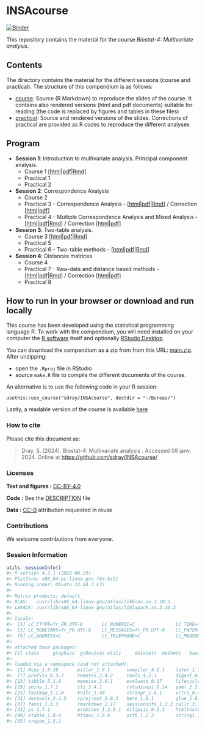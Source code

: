 
<!-- README.md is generated from README.Rmd. Please edit that file -->

# INSAcourse

[![Binder](https://mybinder.org/badge_logo.svg)](https://mybinder.org/v2/gh/sdray/INSAcourse/main?urlpath=rstudio)

This repository contains the material for the course *Biostat-4:
Multivariate analysis*.

## Contents

The directory contains the material for the different sessions (course
and practical). The structure of this compendium is as follows:

- [course](course): Source (R Markdown) to reproduce the slides of the
  course. It contains also rendered versions (html and pdf documents)
  suitable for reading (the code is replaced by figures and tables in
  these files)
- [practical](practical): Source and rendered versions of the slides.
  Corrections of practical are provided as R codes to reproduce the
  different analyses

## Program

- **Session 1**: Introduction to multivariate analysis. Principal
  component analysis.
  - Course 1
    \[[html](course/session1/session1.html)\|[pdf](course/session1/session1.pdf)\|[Rmd](course/session1/session1.Rmd)\]
  - Practical 1
  - Practical 2
- **Session 2**: Correspondence Analysis
  - Course 2
  - Practical 3 - Correspondence Analysis -
    \[[html](practical/session3/session3.html)\|[pdf](practical/session3/session3.pdf)\|[Rmd](practical/session3/session3.Rmd)\]
    / Correction
    \[[html](practical/session3/session3-corrected.html)\|[pdf](practical/session3/session3-corrected.pdf)\]
  - Practical 4 - Multiple Correspondence Analysis and Mixed Analysis -
    \[[html](practical/session4/session4.html)\|[pdf](practical/session4/session4.pdf)\|[Rmd](practical/session4/session4.Rmd)\]
    / Correction
    \[[html](practical/session4/session4-corrected.html)\|[pdf](practical/session4/session4-corrected.pdf)\]
- **Session 3**: Two-table analysis.
  - Course 3
    \[[html](course/session3/session3.html)\|[pdf](course/session3/session3.pdf)\|[Rmd](course/session3/session3.Rmd)\]
  - Practical 5
  - Practical 6 - Two-table methods -
    \[[html](practical/session6/session6.html)\|[pdf](practical/session6/session6.pdf)\|[Rmd](practical/session6/session6.Rmd)\]
- **Session 4**: Distances matrices
  - Course 4
  - Practical 7 - Raw-data and distance based methods -
    \[[html](practical/session7/session7.html)\|[pdf](practical/session7/session7.pdf)\|[Rmd](practical/session7/session7.Rmd)\]
    / Correction
    \[[html](practical/session7/session7-corrected.html)\|[pdf](practical/session7/session7-corrected.pdf)\]
  - Practical 8

## How to run in your browser or download and run locally

This course has been developed using the statistical programming
language R. To work with the compendium, you will need installed on your
computer the [R software](https://cloud.r-project.org/) itself and
optionally [RStudio
Desktop](https://rstudio.com/products/rstudio/download/).

You can download the compendium as a zip from from this URL:
[main.zip](https://github.com/sdray/INSAcourse/archive/refs/heads/main.zip).
After unzipping:

- open the `.Rproj` file in RStudio
- source `make.R` file to compile the different documents of the course.

An alternative is to use the following code in your R session:

`usethis::use_course("sdray/INSAcourse", destdir = "~/Bureau/")`

Lastly, a readable version of the course is available
[here](http://sdray.github.io/INSAcourse/)

### How to cite

Please cite this document as:

> Dray, S. (2024). Biostat-4: Multivariate analysis . Accessed 08 janv.
> 2024. Online at <https://github.com/sdray/INSAcourse/>

### Licenses

**Text and figures :**
[CC-BY-4.0](http://creativecommons.org/licenses/by/4.0/)

**Code :** See the [DESCRIPTION](DESCRIPTION) file

**Data :** [CC-0](http://creativecommons.org/publicdomain/zero/1.0/)
attribution requested in reuse

### Contributions

We welcome contributions from everyone.

### Session Information

``` r
utils::sessionInfo()
#> R version 4.2.1 (2022-06-23)
#> Platform: x86_64-pc-linux-gnu (64-bit)
#> Running under: Ubuntu 22.04.3 LTS
#> 
#> Matrix products: default
#> BLAS:   /usr/lib/x86_64-linux-gnu/atlas/libblas.so.3.10.3
#> LAPACK: /usr/lib/x86_64-linux-gnu/atlas/liblapack.so.3.10.3
#> 
#> locale:
#>  [1] LC_CTYPE=fr_FR.UTF-8       LC_NUMERIC=C               LC_TIME=fr_FR.UTF-8        LC_COLLATE=fr_FR.UTF-8    
#>  [5] LC_MONETARY=fr_FR.UTF-8    LC_MESSAGES=fr_FR.UTF-8    LC_PAPER=fr_FR.UTF-8       LC_NAME=C                 
#>  [9] LC_ADDRESS=C               LC_TELEPHONE=C             LC_MEASUREMENT=fr_FR.UTF-8 LC_IDENTIFICATION=C       
#> 
#> attached base packages:
#> [1] stats     graphics  grDevices utils     datasets  methods   base     
#> 
#> loaded via a namespace (and not attached):
#>  [1] Rcpp_1.0.10       pillar_1.8.1      compiler_4.2.1    later_1.3.0       urlchecker_1.0.1  prettyunits_1.1.1
#>  [7] profvis_0.3.7     remotes_2.4.2     tools_4.2.1       digest_0.6.29     pkgbuild_1.3.1    pkgload_1.3.0    
#> [13] tibble_3.1.8      memoise_2.0.1     evaluate_0.17     lifecycle_1.0.3   pkgconfig_2.0.3   rlang_1.0.6      
#> [19] shiny_1.7.2       cli_3.4.1         rstudioapi_0.14   yaml_2.3.5        pagedown_0.19     xfun_0.33        
#> [25] fastmap_1.1.0     knitr_1.40        stringr_1.4.1     vctrs_0.4.2       fs_1.5.2          htmlwidgets_1.5.4
#> [31] devtools_2.4.5    rprojroot_2.0.3   here_1.0.1        glue_1.6.2        R6_2.5.1          processx_3.7.0   
#> [37] fansi_1.0.3       rmarkdown_2.17    sessioninfo_1.2.2 callr_3.7.3       purrr_0.3.5       magrittr_2.0.3   
#> [43] ps_1.7.1          promises_1.2.0.1  ellipsis_0.3.2    htmltools_0.5.3   usethis_2.1.6     mime_0.12        
#> [49] xtable_1.8-4      httpuv_1.6.6      utf8_1.2.2        stringi_1.7.8     miniUI_0.1.1.1    cachem_1.0.6     
#> [55] crayon_1.5.2
```
